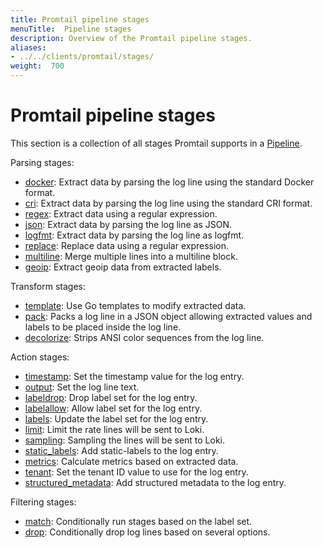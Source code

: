 ```yaml
---
title: Promtail pipeline stages
menuTitle:  Pipeline stages
description: Overview of the Promtail pipeline stages.
aliases: 
- ../../clients/promtail/stages/
weight:  700
---
```


# Promtail pipeline stages

This section is a collection of all stages Promtail supports in a
[Pipeline](../pipelines/).

Parsing stages:

  - [docker](docker/): Extract data by parsing the log line using the standard Docker format.
  - [cri](cri/): Extract data by parsing the log line using the standard CRI format.
  - [regex](regex/): Extract data using a regular expression.
  - [json](json/): Extract data by parsing the log line as JSON.
  - [logfmt](logfmt/): Extract data by parsing the log line as logfmt.
  - [replace](replace/): Replace data using a regular expression.
  - [multiline](multiline/): Merge multiple lines into a multiline block.
  - [geoip](geoip/): Extract geoip data from extracted labels.

Transform stages:

  - [template](template/): Use Go templates to modify extracted data.
  - [pack](pack/): Packs a log line in a JSON object allowing extracted values and labels to be placed inside the log line.
  - [decolorize](decolorize/): Strips ANSI color sequences from the log line.

Action stages:

  - [timestamp](timestamp/): Set the timestamp value for the log entry.
  - [output](output/): Set the log line text.
  - [labeldrop](labeldrop/): Drop label set for the log entry.
  - [labelallow](labelallow/): Allow label set for the log entry.
  - [labels](labels/): Update the label set for the log entry.
  - [limit](limit/): Limit the rate lines will be sent to Loki.
  - [sampling](sampling/): Sampling the lines will be sent to Loki.
  - [static_labels](static_labels/): Add static-labels to the log entry. 
  - [metrics](metrics/): Calculate metrics based on extracted data.
  - [tenant](tenant/): Set the tenant ID value to use for the log entry.
  - [structured_metadata](structured_metadata/): Add structured metadata to the log entry.

Filtering stages:

  - [match](match/): Conditionally run stages based on the label set.
  - [drop](drop/): Conditionally drop log lines based on several options.
